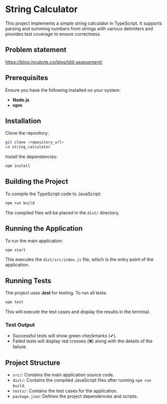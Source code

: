 # String Calculator

This project implements a simple string calculator in TypeScript. It supports parsing and summing numbers from strings with various delimiters and provides test coverage to ensure correctness.

## Problem statement
https://blog.incubyte.co/blog/tdd-assessment/

## Prerequisites

Ensure you have the following installed on your system:

- **Node.js** 
- **npm**

## Installation

Clone the repository:

```bash
git clone <repository_url>
cd string_calculator
```

Install the dependencies:

```bash
npm install
```

## Building the Project

To compile the TypeScript code to JavaScript:

```bash
npm run build
```

The compiled files will be placed in the `dist/` directory.

## Running the Application

To run the main application:

```bash
npm start
```

This executes the `dist/src/index.js` file, which is the entry point of the application.

## Running Tests

The project uses **Jest** for testing. To run all tests:

```bash
npm test
```

This will execute the test cases and display the results in the terminal.

### Test Output

- Successful tests will show green checkmarks (✔).
- Failed tests will display red crosses (❌) along with the details of the failure.

## Project Structure

- `src/`: Contains the main application source code.
- `dist/`: Contains the compiled JavaScript files after running `npm run build`.
- `tests/`: Contains the test cases for the application.
- `package.json`: Defines the project dependencies and scripts.
